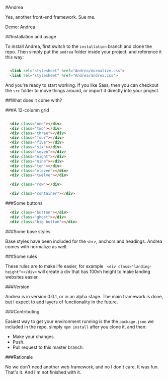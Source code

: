 #Andrea

Yes, another front-end framework. Sue me.

Demo: [Andrea](http://oelizondo.github.io/Andrea/)

##Installation and usage

To install Andrea, first switch to the ```installation``` branch and clone the repo.
Then simply put the ```andrea``` folder inside your project, and reference it this way:

```html

  <link rel="stylesheet" href="Andrea/normalize.css">
  <link rel="stylesheet" href="Andrea/andrea.css">

```

And you're ready to start working. If you like Sass, then you can checkout the ```src``` folder to move things around, or import it directly into your project.


##What does it come with?

###A 12-column grid

```html

  <div class="one"></div>
  <div class="two"></div>
  <div class="three"></div>
  <div class="four"></div>
  <div class="five"></div>
  <div class="six"></div>
  <div class="seven"></div>
  <div class="eight"></div>
  <div class="nine"></div>
  <div class="ten"></div>
  <div class="eleven"></div>
  <div class="twelve"></div>

  <div class="row"></div>

  <div class="container"></div>

```

###Some buttons

```html
  <div class="button"></div>
  <div class="ghost"></div>
  <div class="big button"></div>
```

###Some base styles

Base styles have been included for the ```<hr>```, anchors and headings.
Andrea comes with normalize as well.

###Some rules

These rules are to make life easier, for example ``` <div class="landing-height"></div>``` will create a div that has 100vh height to make landing websites easier.

###Version

Andrea is in version 0.0.1, or in an alpha stage. The main framework is done, but I expect to add layers of functionality in the future.

###Contributing

Easiest way to get your environment running is the the ```package.json``` we included in the repo, simply ```npm install``` after you clone it, and then:

* Make your changes.
* Push.
* Pull request to this master branch.

###Rationale

No we don't need another web framework, and no I don't care. It was fun. That's it. And I'm not finished with it.